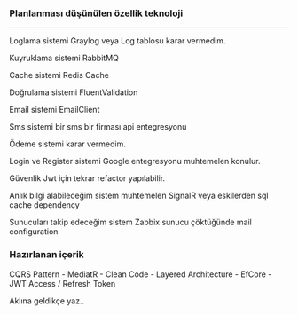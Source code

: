 <h3>Planlanması düşünülen özellik teknoloji</h3>
<hr>
<p>Loglama sistemi Graylog veya Log tablosu karar vermedim.</p>
<p>Kuyruklama sistemi RabbitMQ</p>
<p>Cache sistemi Redis Cache</p>
<p>Doğrulama sistemi FluentValidation</p>
<p>Email sistemi EmailClient</p>
<p>Sms sistemi bir sms bir firması api entegresyonu</p>
<p>Ödeme sistemi karar vermedim.</p>
<p>Login ve Register sistemi Google entegresyonu muhtemelen konulur.</p>
<p>Güvenlik Jwt için tekrar refactor yapılabilir.</p>
<p>Anlık bilgi alabileceğim sistem muhtemelen SignalR veya eskilerden sql cache dependency</p>
<p>Sunucuları takip edeceğim sistem Zabbix sunucu çöktüğünde mail configuration</p>


<h3> Hazırlanan içerik</h3>
<p>CQRS Pattern - MediatR - Clean Code - Layered Architecture - EfCore - JWT Access / Refresh Token </p>

Aklına geldikçe yaz..
